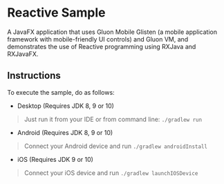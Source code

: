 
Reactive Sample
===============

A JavaFX application that uses Gluon Mobile Glisten
(a mobile application framework with mobile-friendly UI controls) 
and Gluon VM, and demonstrates the use of Reactive programming using RXJava and RXJavaFX.


Instructions
------------
To execute the sample, do as follows:

* Desktop (Requires JDK 8, 9 or 10)
> Just run it from your IDE or from command line: `./gradlew run`
* Android (Requires JDK 8, 9 or 10)
> Connect your Android device and run `./gradlew androidInstall`
* iOS (Requires JDK 9 or 10)
> Connect your iOS device and run `./gradlew launchIOSDevice`